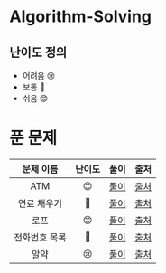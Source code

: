 # Algorithm-Solving

## 난이도 정의
* 어려움 😢
* 보통 🤔
* 쉬움 😊

# 푼 문제

|  문제 이름  |  난이도  |  풀이  |  출처  |
|:----------:|:--------:|:-----:|:------:|
| ATM | 😊 | [풀이](https://github.com/techbless/algorithm-playground/blob/master/challenges/BOJ11399.md) | [출처](https://www.acmicpc.net/problem/11399)
| 연료 채우기 | 🤔 | [풀이](https://github.com/techbless/algorithm-playground/blob/master/challenges/BOJ1826.md) | [출처](https://www.acmicpc.net/problem/1826)
| 로프 | 😊 | [풀이](https://github.com/techbless/algorithm-playground/blob/master/challenges/BOJ2217.md) | [출처](https://www.acmicpc.net/problem/2217)
| 전화번호 목록 | 🤔 | [풀이](https://github.com/techbless/algorithm-playground/blob/master/challenges/BOJ5052.md) | [출처](https://www.acmicpc.net/problem/5052)
| 알약 | 😢 | [풀이](https://github.com/techbless/algorithm-playground/blob/master/challenges/BOJ4811.md) | [출처](https://www.acmicpc.net/problem/4811)


